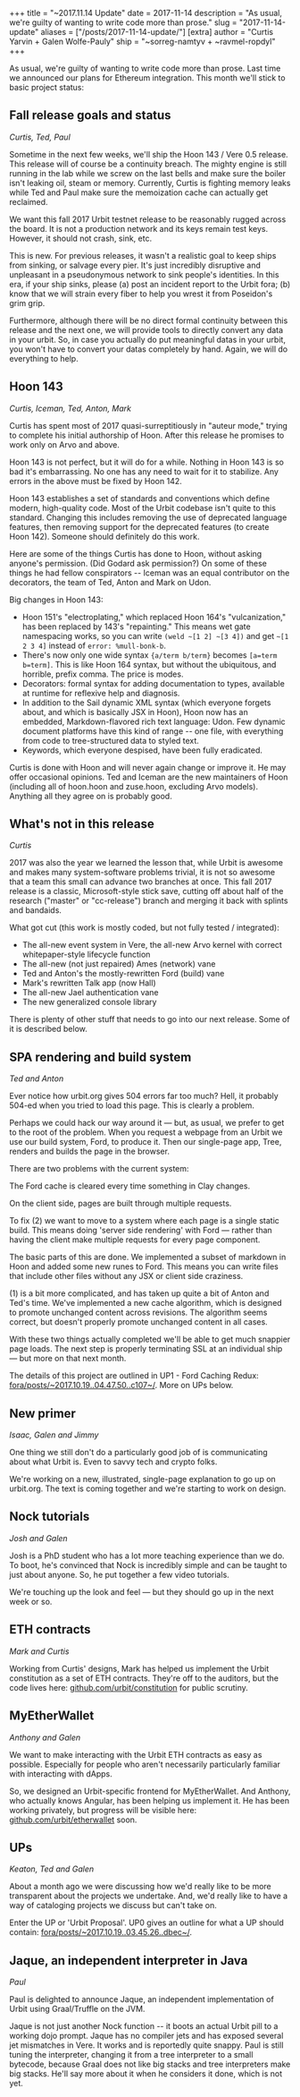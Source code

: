 +++
title = "~2017.11.14 Update"
date = 2017-11-14
description = "As usual, we're guilty of wanting to write code more than prose."
slug = "2017-11-14-update"
aliases = ["/posts/2017-11-14-update/"]
[extra]
author = "Curtis Yarvin + Galen Wolfe-Pauly"
ship = "~sorreg-namtyv + ~ravmel-ropdyl"
+++

As usual, we're guilty of wanting to write code more than prose. Last time we
announced our plans for Ethereum integration. This month we'll stick to basic
project status:

## Fall release goals and status

*Curtis, Ted, Paul*

Sometime in the next few weeks, we'll ship the Hoon 143 / Vere 0.5 release.
This release will of course be a continuity breach.  The mighty engine is still
running in the lab while we screw on the last bells and make sure the boiler
isn't leaking oil, steam or memory.  Currently, Curtis is fighting memory leaks
while Ted and Paul make sure the memoization cache can actually get reclaimed.

We want this fall 2017 Urbit testnet release to be reasonably rugged across the
board.  It is not a production network and its keys remain test keys.  However,
it should not crash, sink, etc.

This is new.  For previous releases, it wasn't a realistic goal to keep ships
from sinking, or salvage every pier. It's just incredibly disruptive and
unpleasant in a pseudonymous network to sink people's identities.  In this era,
if your ship sinks, please (a) post an incident report to the Urbit fora; (b)
know that we will strain every fiber to help you wrest it from Poseidon's grim
grip.

Furthermore, although there will be no direct formal continuity between this
release and the next one, we will provide tools to directly convert any data
in your urbit. So, in case you actually do put meaningful datas in your urbit,
you won't have to convert your datas completely by hand.  Again, we will do
everything to help.

## Hoon 143

*Curtis, Iceman, Ted, Anton, Mark*

Curtis has spent most of 2017 quasi-surreptitiously in "auteur mode," trying to
complete his initial authorship of Hoon.  After this release he promises to work
only on Arvo and above.

Hoon 143 is not perfect, but it will do for a while.  Nothing in Hoon 143 is so
bad it's embarrassing.  No one has any need to wait for it to stabilize.  Any
errors in the above must be fixed by Hoon 142.

Hoon 143 establishes a set of standards and conventions which define modern,
high-quality code.  Most of the Urbit codebase isn't quite to this standard.
Changing this includes removing the use of deprecated language features, then
removing support for the deprecated features (to create Hoon 142).  Someone
should definitely do this work.

Here are some of the things Curtis has done to Hoon, without asking anyone's
permission.  (Did Godard ask permission?)  On some of these things he had fellow
conspirators -- Iceman was an equal contributor on the decorators, the team of
Ted, Anton and Mark on Udon.

Big changes in Hoon 143:

- Hoon 151's "electroplating," which replaced Hoon 164's "vulcanization,"
  has been replaced by 143's "repainting." This means wet gate namespacing
  works, so you can write `(weld ~[1 2] ~[3 4])` and get `~[1 2 3 4]` instead of
  `error: %mull-bonk-b`.
- There's now only one wide syntax `{a/term b/term}` becomes `[a=term b=term]`.
  This is like Hoon 164 syntax, but without the ubiquitous, and horrible, prefix
  comma.  The price is modes.
- Decorators: formal syntax for adding documentation to types, available at
  runtime for reflexive help and diagnosis.
- In addition to the Sail dynamic XML syntax (which everyone forgets about, and
  which is basically JSX in Hoon), Hoon now has an embedded, Markdown-flavored
  rich text language: Udon.  Few dynamic document platforms have this kind of
  range -- one file, with everything from code to tree-structured data to styled text.
- Keywords, which everyone despised, have been fully eradicated.

Curtis is done with Hoon and will never again change or improve it.
He may offer occasional opinions.  Ted and Iceman are the new maintainers of
Hoon (including all of hoon.hoon and zuse.hoon, excluding Arvo models).
Anything all they agree on is probably good.


## What's not in this release

*Curtis*

2017 was also the year we learned the lesson that, while Urbit is awesome and
makes many system-software problems trivial, it is not so awesome that a team
this small can advance two branches at once.  This fall 2017 release is a
classic, Microsoft-style stick save, cutting off about half of the research
("master" or "cc-release") branch and merging it back with splints and bandaids.

What got cut (this work is mostly coded, but not fully tested / integrated):

- The all-new event system in Vere, the all-new Arvo kernel with correct whitepaper-style lifecycle function
- The all-new (not just repaired) Ames (network) vane
- Ted and Anton's the mostly-rewritten Ford (build) vane
- Mark's rewritten Talk app (now Hall)
- The all-new Jael authentication vane
- The new generalized console library

There is plenty of other stuff that needs to go into our next release.  Some of
it is described below.


## SPA rendering and build system

*Ted and Anton*

Ever notice how urbit.org gives 504 errors far too much? Hell, it probably
504-ed when you tried to load this page. This is clearly a problem.

Perhaps we could hack our way around it — but, as usual, we prefer to get to the
root of the problem. When you request a webpage from an Urbit we use our build
system, Ford, to produce it. Then our single-page app, Tree, renders and builds
the page in the browser.

There are two problems with the current system:

The Ford cache is cleared every time something in Clay changes.

On the client side, pages are built through multiple requests.

To fix (2) we want to move to a system where each page is a single static build.
This means doing 'server side rendering' with Ford — rather than having the
client make multiple requests for every page component.

The basic parts of this are done. We implemented a subset of markdown in Hoon
and added some new runes to Ford. This means you can write files that include
other files without any JSX or client side craziness.

(1) is a bit more complicated, and has taken up quite a bit of Anton and Ted's
time. We've implemented a new cache algorithm, which is designed to promote
unchanged content across revisions. The algorithm seems correct, but doesn't
properly promote unchanged content in all cases.

With these two things actually completed we'll be able to get much snappier page
loads. The next step is properly terminating SSL at an individual ship — but
more on that next month.

The details of this project are outlined in UP1 - Ford Caching Redux:
[fora/posts/~2017.10.19..04.47.50..c107~/](https://urbit.org/fora/posts/~2017.10.19..04.47.50..c107~/).
More on UPs below.

## New primer

*Isaac, Galen and Jimmy*

One thing we still don't do a particularly good job of is communicating about
what Urbit is. Even to savvy tech and crypto folks.

We're working on a new, illustrated, single-page explanation to go up on
urbit.org. The text is coming together and we're starting to work on design.

## Nock tutorials

*Josh and Galen*

Josh is a PhD student who has a lot more teaching experience than we do. To
boot, he's convinced that Nock is incredibly simple and can be taught to just
about anyone. So, he put together a few video tutorials.

We're touching up the look and feel — but they should go up in the next week or
so.

## ETH contracts

*Mark and Curtis*

Working from Curtis' designs, Mark has helped us implement the Urbit
constitution as a set of ETH contracts. They're off to the auditors, but the
code lives here: [github.com/urbit/constitution](https://github.com/urbit/constitution)
for public scrutiny.

## MyEtherWallet

*Anthony and Galen*

We want to make interacting with the Urbit ETH contracts as easy as possible.
Especially for people who aren't necessarily particularly familiar with
interacting with dApps.

So, we designed an Urbit-specific frontend for MyEtherWallet. And Anthony, who
actually knows Angular, has been helping us implement it. He has been working
privately, but progress will be visible here:
[github.com/urbit/etherwallet](https://github.com/urbit/etherwallet) soon.

## UPs

*Keaton, Ted and Galen*

About a month ago we were discussing how we'd really like to be more transparent
about the projects we undertake. And, we'd really like to have a way of
cataloging projects we discuss but can't take on.

Enter the UP or 'Urbit Proposal'. UP0 gives an outline for what a UP should
contain:
[fora/posts/~2017.10.19..03.45.26..dbec~/](https://urbit.org/fora/posts/~2017.10.19..03.45.26..dbec~/).

## Jaque, an independent interpreter in Java

*Paul*

Paul is delighted to announce Jaque, an independent implementation of Urbit
using Graal/Truffle on the JVM.

Jaque is not just another Nock function -- it boots an actual Urbit pill to a
working dojo prompt.  Jaque has no compiler jets and has exposed several jet
mismatches in Vere.  It works and is reportedly quite snappy.  Paul is still
tuning the interpreter, changing it from a tree interpreter to a small bytecode,
because Graal does not like big stacks and tree interpreters make big stacks.
He'll say more about it when he considers it done, which is not yet.